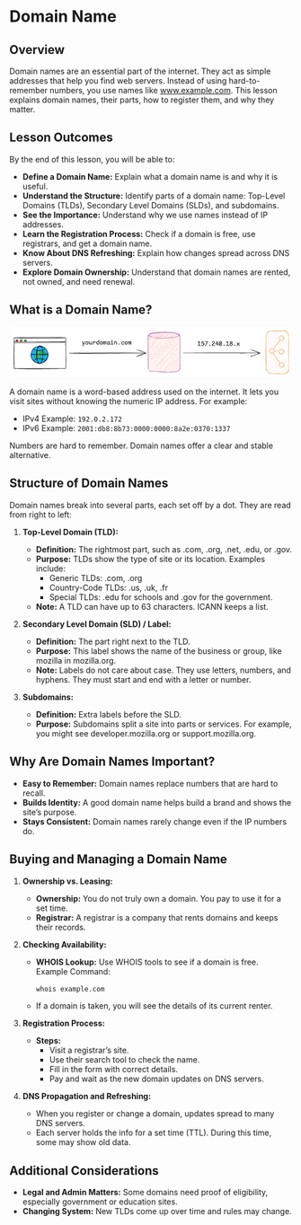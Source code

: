 # Domain Name

## Overview
Domain names are an essential part of the internet. They act as simple addresses that help you find web servers. Instead of using hard-to-remember numbers, you use names like www.example.com. This lesson explains domain names, their parts, how to register them, and why they matter.

## Lesson Outcomes

By the end of this lesson, you will be able to:

- **Define a Domain Name:** Explain what a domain name is and why it is useful.
- **Understand the Structure:** Identify parts of a domain name: Top-Level Domains (TLDs), Secondary Level Domains (SLDs), and subdomains.
- **See the Importance:** Understand why we use names instead of IP addresses.
- **Learn the Registration Process:** Check if a domain is free, use registrars, and get a domain name.
- **Know About DNS Refreshing:** Explain how changes spread across DNS servers.
- **Explore Domain Ownership:** Understand that domain names are rented, not owned, and need renewal.

## What is a Domain Name?

![domain](./domain.png)

A domain name is a word-based address used on the internet. It lets you visit sites without knowing the numeric IP address. For example:

- IPv4 Example: `192.0.2.172`
- IPv6 Example: `2001:db8:8b73:0000:0000:8a2e:0370:1337`

Numbers are hard to remember. Domain names offer a clear and stable alternative.

## Structure of Domain Names
Domain names break into several parts, each set off by a dot. They are read from right to left:

1. **Top-Level Domain (TLD):**
   - **Definition:** The rightmost part, such as .com, .org, .net, .edu, or .gov.
   - **Purpose:** TLDs show the type of site or its location. Examples include:
     - Generic TLDs: .com, .org
     - Country-Code TLDs: .us, .uk, .fr
     - Special TLDs: .edu for schools and .gov for the government.
   - **Note:** A TLD can have up to 63 characters. ICANN keeps a list.

2. **Secondary Level Domain (SLD) / Label:**
   - **Definition:** The part right next to the TLD.
   - **Purpose:** This label shows the name of the business or group, like mozilla in mozilla.org.
   - **Note:** Labels do not care about case. They use letters, numbers, and hyphens. They must start and end with a letter or number.

3. **Subdomains:**
   - **Definition:** Extra labels before the SLD.
   - **Purpose:** Subdomains split a site into parts or services. For example, you might see developer.mozilla.org or support.mozilla.org.

## Why Are Domain Names Important?
- **Easy to Remember:** Domain names replace numbers that are hard to recall.
- **Builds Identity:** A good domain name helps build a brand and shows the site’s purpose.
- **Stays Consistent:** Domain names rarely change even if the IP numbers do.

## Buying and Managing a Domain Name
1. **Ownership vs. Leasing:**
   - **Ownership:** You do not truly own a domain. You pay to use it for a set time.
   - **Registrar:** A registrar is a company that rents domains and keeps their records.

2. **Checking Availability:**
   - **WHOIS Lookup:** Use WHOIS tools to see if a domain is free.  
     Example Command:
     ```bash
     whois example.com
     ```
   - If a domain is taken, you will see the details of its current renter.

3. **Registration Process:**
   - **Steps:**
     - Visit a registrar’s site.
     - Use their search tool to check the name.
     - Fill in the form with correct details.
     - Pay and wait as the new domain updates on DNS servers.

4. **DNS Propagation and Refreshing:**
   - When you register or change a domain, updates spread to many DNS servers.
   - Each server holds the info for a set time (TTL). During this time, some may show old data.

## Additional Considerations
- **Legal and Admin Matters:** Some domains need proof of eligibility, especially government or education sites.
- **Changing System:** New TLDs come up over time and rules may change.

